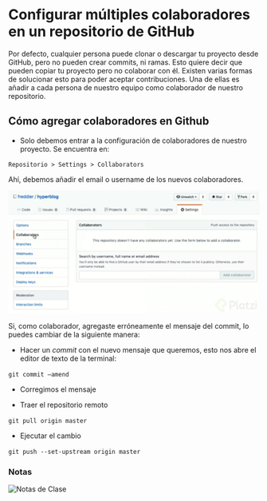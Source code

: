 # Configurar múltiples colaboradores en un repositorio de GitHub

Por defecto, cualquier persona puede clonar o descargar tu proyecto desde GitHub, pero no pueden crear commits, ni ramas. Esto quiere decir que pueden copiar tu proyecto pero no colaborar con él. Existen varias formas de solucionar esto para poder aceptar contribuciones. Una de ellas es añadir a cada persona de nuestro equipo como colaborador de nuestro repositorio.

## Cómo agregar colaboradores en Github

- Solo debemos entrar a la configuración de colaboradores de nuestro proyecto. Se encuentra en:

```
Repositorio > Settings > Collaborators
```

Ahí, debemos añadir el email o username de los nuevos colaboradores.

![Añadir colaboradores](./img/clase25.webp)

Si, como colaborador, agregaste erróneamente el mensaje del commit, lo puedes cambiar de la siguiente manera:

- Hacer un *commit* con el nuevo mensaje que queremos, esto nos abre el editor de texto de la terminal:

```git commit —amend```

- Corregimos el mensaje

- Traer el repositorio remoto

```git pull origin master```

- Ejecutar el cambio

```git push --set-upstream origin master```

### Notas

![Notas de Clase](./img/clase25-notas.png)